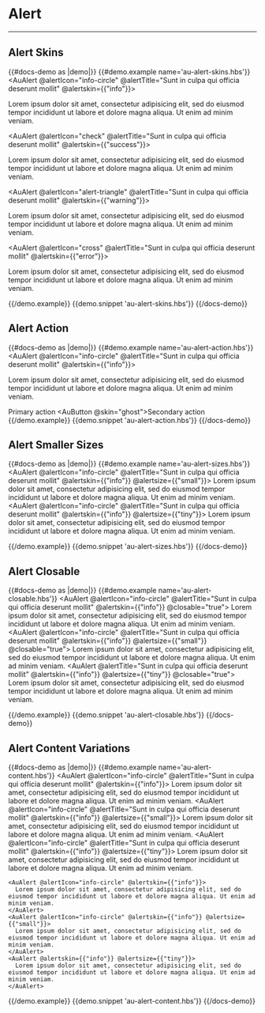 # Alert

---

## Alert Skins

{{#docs-demo as |demo|}}
  {{#demo.example name='au-alert-skins.hbs'}}
    <AuAlert @alertIcon="info-circle" @alertTitle="Sunt in culpa qui officia deserunt mollit"  @alertskin={{"info"}}>
      <p>Lorem ipsum dolor sit amet, consectetur adipisicing elit, sed do eiusmod tempor incididunt ut labore et dolore magna aliqua. Ut enim ad minim veniam.</p>
    </AuAlert>
    <AuAlert @alertIcon="check" @alertTitle="Sunt in culpa qui officia deserunt mollit" @alertskin={{"success"}}>
      <p>Lorem ipsum dolor sit amet, consectetur adipisicing elit, sed do eiusmod tempor incididunt ut labore et dolore magna aliqua. Ut enim ad minim veniam.</p>
    </AuAlert>
    <AuAlert @alertIcon="alert-triangle" @alertTitle="Sunt in culpa qui officia deserunt mollit" @alertskin={{"warning"}}>
      <p>Lorem ipsum dolor sit amet, consectetur adipisicing elit, sed do eiusmod tempor incididunt ut labore et dolore magna aliqua. Ut enim ad minim veniam.</p>
    </AuAlert>
    <AuAlert @alertIcon="cross" @alertTitle="Sunt in culpa qui officia deserunt mollit" @alertskin={{"error"}}>
      <p>Lorem ipsum dolor sit amet, consectetur adipisicing elit, sed do eiusmod tempor incididunt ut labore et dolore magna aliqua. Ut enim ad minim veniam.</p>
    </AuAlert>
  {{/demo.example}}
  {{demo.snippet 'au-alert-skins.hbs'}}
{{/docs-demo}}

## Alert Action

{{#docs-demo as |demo|}}
  {{#demo.example name='au-alert-action.hbs'}}
    <AuAlert @alertIcon="info-circle" @alertTitle="Sunt in culpa qui officia deserunt mollit" @alertskin={{"info"}}>
      <p class="au-u-margin-bottom">Lorem ipsum dolor sit amet, consectetur adipisicing elit, sed do eiusmod tempor incididunt ut labore et dolore magna aliqua. Ut enim ad minim veniam.</p>
      <AuButton>Primary action</AuButton>
      <AuButton @skin="ghost">Secondary action</AuButton>
    </AuAlert>
  {{/demo.example}}
  {{demo.snippet 'au-alert-action.hbs'}}
{{/docs-demo}}

## Alert Smaller Sizes

{{#docs-demo as |demo|}}
  {{#demo.example name='au-alert-sizes.hbs'}}
    <AuAlert @alertIcon="info-circle" @alertTitle="Sunt in culpa qui officia deserunt mollit" @alertskin={{"info"}} @alertsize={{"small"}}>
      Lorem ipsum dolor sit amet, consectetur adipisicing elit, sed do eiusmod tempor incididunt ut labore et dolore magna aliqua. Ut enim ad minim veniam.
    </AuAlert>
    <AuAlert @alertIcon="info-circle" @alertTitle="Sunt in culpa qui officia deserunt mollit" @alertskin={{"info"}} @alertsize={{"tiny"}}>
      Lorem ipsum dolor sit amet, consectetur adipisicing elit, sed do eiusmod tempor incididunt ut labore et dolore magna aliqua. Ut enim ad minim veniam.
    </AuAlert>

  {{/demo.example}}
  {{demo.snippet 'au-alert-sizes.hbs'}}
{{/docs-demo}}


## Alert Closable

{{#docs-demo as |demo|}}
  {{#demo.example name='au-alert-closable.hbs'}}
    <AuAlert @alertIcon="info-circle" @alertTitle="Sunt in culpa qui officia deserunt mollit" @alertskin={{"info"}} @closable="true">
      Lorem ipsum dolor sit amet, consectetur adipisicing elit, sed do eiusmod tempor incididunt ut labore et dolore magna aliqua. Ut enim ad minim veniam.
    </AuAlert>
    <AuAlert @alertIcon="info-circle" @alertTitle="Sunt in culpa qui officia deserunt mollit" @alertskin={{"info"}} @alertsize={{"small"}} @closable="true">
      Lorem ipsum dolor sit amet, consectetur adipisicing elit, sed do eiusmod tempor incididunt ut labore et dolore magna aliqua. Ut enim ad minim veniam.
    </AuAlert>
    <AuAlert @alertTitle="Sunt in culpa qui officia deserunt mollit" @alertskin={{"info"}} @alertsize={{"tiny"}} @closable="true">
      Lorem ipsum dolor sit amet, consectetur adipisicing elit, sed do eiusmod tempor incididunt ut labore et dolore magna aliqua. Ut enim ad minim veniam.
    </AuAlert>

  {{/demo.example}}
  {{demo.snippet 'au-alert-closable.hbs'}}
{{/docs-demo}}


## Alert Content Variations

{{#docs-demo as |demo|}}
  {{#demo.example name='au-alert-content.hbs'}}
    <AuAlert @alertIcon="info-circle" @alertTitle="Sunt in culpa qui officia deserunt mollit" @alertskin={{"info"}}>
      Lorem ipsum dolor sit amet, consectetur adipisicing elit, sed do eiusmod tempor incididunt ut labore et dolore magna aliqua. Ut enim ad minim veniam.
    </AuAlert>
    <AuAlert @alertIcon="info-circle" @alertTitle="Sunt in culpa qui officia deserunt mollit" @alertskin={{"info"}} @alertsize={{"small"}}>
      Lorem ipsum dolor sit amet, consectetur adipisicing elit, sed do eiusmod tempor incididunt ut labore et dolore magna aliqua. Ut enim ad minim veniam.
    </AuAlert>
    <AuAlert @alertIcon="info-circle" @alertTitle="Sunt in culpa qui officia deserunt mollit" @alertskin={{"info"}} @alertsize={{"tiny"}}>
      Lorem ipsum dolor sit amet, consectetur adipisicing elit, sed do eiusmod tempor incididunt ut labore et dolore magna aliqua. Ut enim ad minim veniam.
    </AuAlert>

    <AuAlert @alertIcon="info-circle" @alertskin={{"info"}}>
      Lorem ipsum dolor sit amet, consectetur adipisicing elit, sed do eiusmod tempor incididunt ut labore et dolore magna aliqua. Ut enim ad minim veniam.
    </AuAlert>
    <AuAlert @alertIcon="info-circle" @alertskin={{"info"}} @alertsize={{"small"}}>
      Lorem ipsum dolor sit amet, consectetur adipisicing elit, sed do eiusmod tempor incididunt ut labore et dolore magna aliqua. Ut enim ad minim veniam.
    </AuAlert>
    <AuAlert @alertskin={{"info"}} @alertsize={{"tiny"}}>
      Lorem ipsum dolor sit amet, consectetur adipisicing elit, sed do eiusmod tempor incididunt ut labore et dolore magna aliqua. Ut enim ad minim veniam.
    </AuAlert>
  {{/demo.example}}
  {{demo.snippet 'au-alert-content.hbs'}}
{{/docs-demo}}
